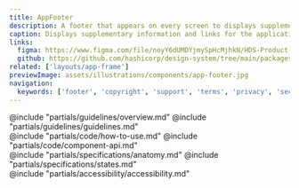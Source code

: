 ```yaml
---
title: AppFooter
description: A footer that appears on every screen to displays supplementary information and links.
caption: Displays supplementary information and links for the application.
links:
  figma: https://www.figma.com/file/noyY6dUMDYjmySpHcMjhkN/HDS-Product---Components?type=design&node-id=46946-2369&mode=design
  github: https://github.com/hashicorp/design-system/tree/main/packages/components/addon/components/hds/app-footer
related: ['layouts/app-frame']
previewImage: assets/illustrations/components/app-footer.jpg
navigation:
  keywords: ['footer', 'copyright', 'support', 'terms', 'privacy', 'security', 'accessibility', 'system status']
---
```


<section data-tab="Guidelines">
  @include "partials/guidelines/overview.md"
  @include "partials/guidelines/guidelines.md"
</section>

<section data-tab="Code">
  @include "partials/code/how-to-use.md"
  @include "partials/code/component-api.md"
</section>

<section data-tab="Specifications">
  @include "partials/specifications/anatomy.md"
  @include "partials/specifications/states.md"
</section>

<section data-tab="Accessibility">
  @include "partials/accessibility/accessibility.md"
</section>